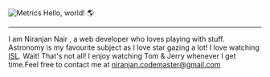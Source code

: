 ![Metrics](https://metrics.lecoq.io/Niranjan-Nair?template=classic&activity=1&languages=1&isocalendar=1&activity.limit=5&activity.days=14&activity.filter=all&isocalendar.duration=undefined&languages.colors=github&languages.threshold=0%25&config.timezone=Asia%2FCalcutta&config.animated=true)
Hello, world! 🌎
<hr>
I am Niranjan Nair , a web developer who loves playing with stuff. Astronomy is my favourite subject as I love star gazing a lot! I love watching <a href="https://en.wikipedia.org/wiki/Indian_Super_League">ISL</a>. Wait! That's not all! I enjoy watching Tom & Jerry whenever I get time.Feel free to contact me at <a href="mailto:niranjan.codemaster@gmail.com">niranjan.codemaster@gmail.com</a> 

